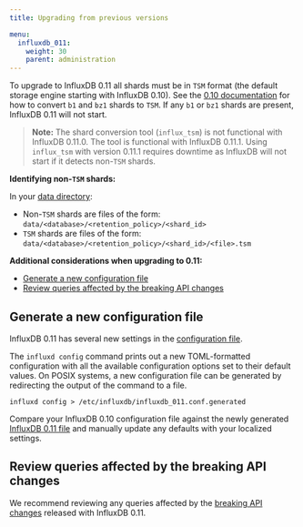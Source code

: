 ```yaml
---
title: Upgrading from previous versions

menu:
  influxdb_011:
    weight: 30
    parent: administration
---
```


To upgrade to InfluxDB 0.11 all shards must be in `TSM` format (the default storage engine starting with InfluxDB 0.10).
See the [0.10 documentation](/influxdb/v0.10/administration/upgrading/#convert-b1-and-bz1-shards-to-tsm1) for how to convert `b1` and `bz1` shards to `TSM`.
If any `b1` or `bz1` shards are present, InfluxDB 0.11 will not start.

> **Note:** The shard conversion tool (`influx_tsm`) is not functional with
InfluxDB 0.11.0.
The tool is functional with InfluxDB 0.11.1.
Using `influx_tsm` with version 0.11.1 requires downtime as InfluxDB will not start if
it detects non-`TSM` shards.

**Identifying non-`TSM` shards:**

In your [data directory](/influxdb/v0.11/administration/config/#dir-var-lib-influxdb-data):

* Non-`TSM` shards are files of the form: `data/<database>/<retention_policy>/<shard_id>`
* `TSM` shards are files of the form: `data/<database>/<retention_policy>/<shard_id>/<file>.tsm`

**Additional considerations when upgrading to 0.11:**

* [Generate a new configuration file](/influxdb/v0.11/administration/upgrading/#generate-a-new-configuration-file)
* [Review queries affected by the breaking API changes](/influxdb/v0.11/administration/upgrading/#review-queries-affected-by-the-breaking-api-changes)

## Generate a new configuration file

InfluxDB 0.11 has several new settings in the [configuration file](/influxdb/v0.11/administration/config/).

The `influxd config` command prints out a new TOML-formatted configuration with all the available configuration options set to their default values.
On POSIX systems, a new configuration file can be generated by redirecting the output of the command to a file.

```
influxd config > /etc/influxdb/influxdb_011.conf.generated
```

Compare your InfluxDB 0.10 configuration file against the newly generated [InfluxDB 0.11 file](/influxdb/v0.11/administration/config/) and manually update any defaults with your localized settings.

## Review queries affected by the breaking API changes
We recommend reviewing any queries affected by the [breaking API changes](/influxdb/v0.11/concepts/010_vs_011/#breaking-api-changes) released with InfluxDB 0.11.
